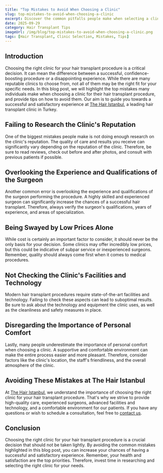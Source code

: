 ```yaml
---
title: "Top Mistakes to Avoid When Choosing a Clinic"
slug: top-mistakes-to-avoid-when-choosing-a-clinic
excerpt: Discover the common pitfalls people make when selecting a clinic for their hair transplant procedures, and learn how to avoid them for a successful experience.
date: 2025-09-29
category: Hair Transplant Tips
imageUrl: /img/blog/top-mistakes-to-avoid-when-choosing-a-clinic.png
tags: [Hair Transplant, Clinic Selection, Mistakes, Tips]
---
```


<h2>Introduction</h2>
<p>Choosing the right clinic for your hair transplant procedure is a critical decision. It can mean the difference between a successful, confidence-boosting procedure or a disappointing experience. While there are many reputable clinics to choose from, not all of them may be the right fit for your specific needs. In this blog post, we will highlight the top mistakes many individuals make when choosing a clinic for their hair transplant procedure, and provide tips on how to avoid them. Our aim is to guide you towards a successful and satisfactory experience at <a href="https://thehairistanbul.com">The Hair Istanbul</a>, a leading hair transplant clinic in Turkey.</p>

<h2>Failing to Research the Clinic's Reputation</h2>
<p>One of the biggest mistakes people make is not doing enough research on the clinic's reputation. The quality of care and results you receive can significantly vary depending on the reputation of the clinic. Therefore, be sure to read reviews, check out before and after photos, and consult with previous patients if possible.</p>

<h2>Overlooking the Experience and Qualifications of the Surgeon</h2>
<p>Another common error is overlooking the experience and qualifications of the surgeon performing the procedure. A highly skilled and experienced surgeon can significantly increase the chances of a successful hair transplant. Therefore, always verify the surgeon's qualifications, years of experience, and areas of specialization.</p>

<h2>Being Swayed by Low Prices Alone</h2>
<p>While cost is certainly an important factor to consider, it should never be the only basis for your decision. Some clinics may offer incredibly low prices, but this could be indicative of subpar service or inexperienced surgeons. Remember, quality should always come first when it comes to medical procedures.</p>

<h2>Not Checking the Clinic's Facilities and Technology</h2>
<p>Modern hair transplant procedures require state-of-the-art facilities and technology. Failing to check these aspects can lead to suboptimal results. Be sure to ask about the technology and equipment the clinic uses, as well as the cleanliness and safety measures in place.</p>

<h2>Disregarding the Importance of Personal Comfort</h2>
<p>Lastly, many people underestimate the importance of personal comfort when choosing a clinic. A supportive and comfortable environment can make the entire process easier and more pleasant. Therefore, consider factors like the clinic's location, the staff's friendliness, and the overall atmosphere of the clinic.</p>

<h2>Avoiding These Mistakes at The Hair Istanbul</h2>
<p>At <a href="https://thehairistanbul.com">The Hair Istanbul</a>, we understand the importance of choosing the right clinic for your hair transplant procedure. That's why we strive to provide high-quality care, experienced surgeons, advanced facilities and technology, and a comfortable environment for our patients. If you have any questions or wish to schedule a consultation, feel free to <a href="https://thehairistanbul.com/contact">contact us</a>.</p>

<h2>Conclusion</h2>
<p>Choosing the right clinic for your hair transplant procedure is a crucial decision that should not be taken lightly. By avoiding the common mistakes highlighted in this blog post, you can increase your chances of having a successful and satisfactory experience. Remember, your health and satisfaction are the top priorities. Therefore, invest time in researching and selecting the right clinic for your needs.</p>